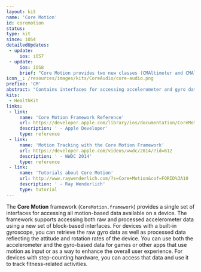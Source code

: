 ```yaml
---
layout: kit
name: 'Core Motion'
id: coremotion
status:
type: kit
since: iOS4
detailedUpdates:
 - update:
     ios: iOS7
 - update:
     ios: iOS8
     brief: "Core Motion provides two new classes (CMAltimeter and CMAltitudeData) which allow you to access the barometer on the iPhone 6 and iPhone 6 Plus. On these two devices, you can also use a CMMotionActivity object to determine whether the user is on a bicycle."
icon__: /resources/images/kits/CoreAudio/core-audio.png
prefixe: 'CM'
abstract: "Contains interfaces for accessing accelerometer and gyro data."
kits:
 - HealthKit
links:
 - link:
     name: 'Core Motion Framework Reference'
     url: https://developer.apple.com/library/ios/documentation/CoreMotion/Reference/CoreMotion_Reference/index.html
     description: ' - Apple Developer'
     type: reference
 - link:
     name: 'Motion Tracking with the Core Motion Framework'
     url: https://developer.apple.com/videos/wwdc/2014/?id=612
     description: ' - WWDC 2014'
     type: reference
 - link:
     name: 'Tutorials about Core Motion'
     url: http://www.raywenderlich.com/?s=Core+Motion&cof=FORID%3A10
     description: ' - Ray Wenderlich'
     type: tutorial
---
```


The **Core Motion** framework (`CoreMotion.framework`) provides a single set of interfaces for accessing all motion-based data available on a device. The framework supports accessing both raw and processed accelerometer data using a new set of block-based interfaces. For devices with a built-in gyroscope, you can retrieve the raw gyro data as well as processed data reflecting the attitude and rotation rates of the device.
You can use both the accelerometer and the gyro-based data for games or other apps that use motion as input or as a way to enhance the overall user experience. For devices with step-counting hardware, you can access that data and use it to track fitness-related activities.
